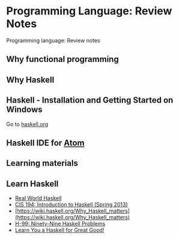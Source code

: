 # Programming Language: Review Notes
Programming language: Review notes

## Why functional programming

## Why Haskell

## Haskell - Installation and Getting Started on Windows
Go to [haskell.org](https://www.haskell.org/)

## Haskell IDE for [Atom](https://atom.io/)

## Learning materials

## Learn Haskell

- [ Real World Haskell](http://book.realworldhaskell.org/)
- [CIS 194: Introduction to Haskell (Spring 2013)](https://www.seas.upenn.edu/~cis194/spring13/)
- [https://wiki.haskell.org/Why_Haskell_matters](https://wiki.haskell.org/Why_Haskell_matters)
- [H-99: Ninety-Nine Haskell Problems](https://wiki.haskell.org/H-99:_Ninety-Nine_Haskell_Problems)
- [Learn You a Haskell for Great Good!](http://learnyouahaskell.com/chapters)
